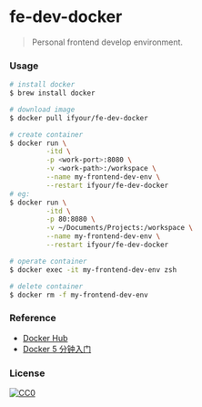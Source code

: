 # fe-dev-docker

> Personal frontend develop environment.

### Usage

```bash
# install docker
$ brew install docker

# download image
$ docker pull ifyour/fe-dev-docker

# create container
$ docker run \
         -itd \
         -p <work-port>:8080 \
         -v <work-path>:/workspace \
         --name my-frontend-dev-env \
         --restart ifyour/fe-dev-docker
# eg:
$ docker run \
         -itd \
         -p 80:8080 \
         -v ~/Documents/Projects:/workspace \
         --name my-frontend-dev-env \
         --restart ifyour/fe-dev-docker

# operate container
$ docker exec -it my-frontend-dev-env zsh

# delete container
$ docker rm -f my-frontend-dev-env
```

### Reference

- [Docker Hub](https://hub.docker.com/r/ifyour/fe-dev-docker)
- [Docker 5 分钟入门](https://github.com/ifyour/ifyour.github.io/issues/42)

### License

[![CC0](https://i.creativecommons.org/p/zero/1.0/88x31.png)](https://creativecommons.org/publicdomain/zero/1.0/)
